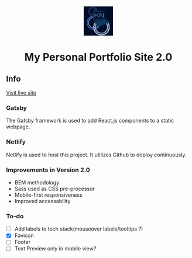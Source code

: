 <p align="center">
  <a href="https://www.krista-naso.com">
    <img alt="logo" src="./src/images/KNLogo.png" width="80" />
  </a>
</p>
<h1 align="center">
  My Personal Portfolio Site 2.0
</h1>

## Info

[Visit live site](https://www.krista-naso.com)

### Gatsby

The Gatsby framework is used to add React.js components to a static webpage.

### Netlify

Netlify is used to host this project. It utilizes Github to deploy continuously.

### Improvements in Version 2.0

- BEM methodology
- Sass used as CSS pre-processor
- Mobile-first responsiveness
- Improved accessability

### To-do

- [ ] Add labels to tech stack(mouseover labels/tooltips ?)
- [x] Favicon
- [ ] Footer
- [ ] Text Preview only in mobile view?

